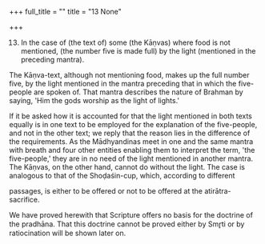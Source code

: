 +++
full_title = ""
title = "13 None"

+++


13. In the case of (the text of) some (the Kāṇvas) where food is not mentioned, (the number five is made full) by the light (mentioned in the preceding mantra).

The Kāṇva-text, although not mentioning food, makes up the full number five, by the light mentioned in the mantra preceding that in which the five-people are spoken of. That mantra describes the nature of Brahman by saying, 'Him the gods worship as the light of lights.'

If it be asked how it is accounted for that the light mentioned in both texts equally is in one text to be employed for the explanation of the five-people, and not in the other text; we reply that the reason lies in the difference of the requirements. As the Mādhyandinas meet in one and the same mantra with breath and four other entities enabling them to interpret the term, 'the five-people,' they are in no need of the light mentioned in another mantra. The Kāṇvas, on the other hand, cannot do without the light. The case is analogous to that of the Shoḍaśin-cup, which, according to different

passages, is either to be offered or not to be offered at the atirātra-sacrifice.

We have proved herewith that Scripture offers no basis for the doctrine of the pradhāna. That this doctrine cannot be proved either by Smr̥ti or by ratiocination will be shown later on.

